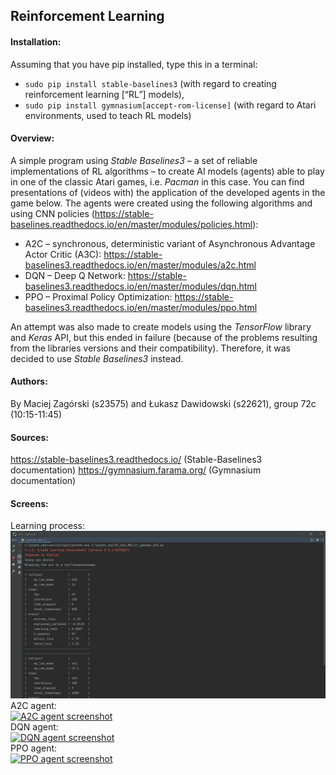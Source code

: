 ## Reinforcement Learning

#### Installation:

Assuming that you have pip installed, type this in a terminal:  
* ```sudo pip install stable-baselines3``` (with regard to creating reinforcement learning [“RL”] models),  
* ```sudo pip install gymnasium[accept-rom-license]``` (with regard to Atari environments, used to teach RL models) 

#### Overview:

A simple program using _Stable Baselines3_ – a set of reliable implementations of RL algorithms – to create AI models
(agents) able to play in one of the classic Atari games, i.e. _Pacman_ in this case. You can find presentations of
(videos with) the application of the developed agents in the game below. The agents were created using the following
algorithms and using CNN policies (https://stable-baselines.readthedocs.io/en/master/modules/policies.html):
* A2C – synchronous, deterministic variant of Asynchronous Advantage Actor Critic (A3C):
https://stable-baselines3.readthedocs.io/en/master/modules/a2c.html
* DQN – Deep Q Network: https://stable-baselines3.readthedocs.io/en/master/modules/dqn.html
* PPO – Proximal Policy Optimization: https://stable-baselines3.readthedocs.io/en/master/modules/ppo.html  

An attempt was also made to create models using the _TensorFlow_ library and _Keras_ API, but this ended in failure
(because of the problems resulting from the libraries versions and their compatibility). Therefore, it was decided to
use _Stable Baselines3_ instead.

#### Authors:

By Maciej Zagórski (s23575) and Łukasz Dawidowski (s22621), group 72c (10:15-11:45)

#### Sources:

https://stable-baselines3.readthedocs.io/ (Stable-Baselines3 documentation)
https://gymnasium.farama.org/ (Gymnasium documentation)

#### Screens:

Learning process:  
![Learning process](LearningProcess.png)  
A2C agent:  
[![A2C agent screenshot](https://img.youtube.com/vi/FeNNz-DpeMw/hqdefault.jpg)](https://youtu.be/FeNNz-DpeMw)  
DQN agent:  
[![DQN agent screenshot](https://img.youtube.com/vi/_LJ_UMJsfpA/hqdefault.jpg)](https://youtu.be/_LJ_UMJsfpA)  
PPO agent:  
[![PPO agent screenshot](https://img.youtube.com/vi/uZ8pHCQOyCs/hqdefault.jpg)](https://youtu.be/uZ8pHCQOyCs)